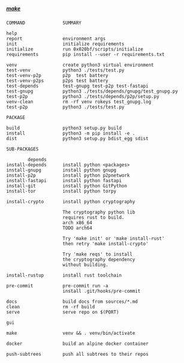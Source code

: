 ##### [make](https://www.gnu.org/software/make/)
 	COMMAND              SUMMARY
  
 	help
 	report               environment args
 	init                 initialize requirements
 	initialize           run 0x020bf/scripts/initialize
 	requirements         pip install --user -r requirements.txt
 	
 	venv                 create python3 virtual environment
 	test-venv            python3 ./tests/test.py
 	test-venv-p2p        p2p  test battery
 	test-venv-p2ps       p2ps test battery
 	test-depends         test-gnupg test-p2p test-fastapi
 	test-gnupg           python3 ./tests/depends/gnupg/test_gnupg.py
 	test-p2p             python3 ./tests/depends/p2p/setup.py
 	venv-clean           rm -rf venv rokeys test_gnupg.log
 	test-p2p             python3 ./tests/test.py
 	
 	PACKAGE
 	
 	build                python3 setup.py build
 	install              python3 -m pip install -e .
 	dist                 python3 setup.py bdist_egg sdist
   
 	SUB-PACKAGES
 	
 	        depends
 	install-depends      install python <packages>
 	install-gnupg        install python gnupg
 	install-p2p          install python p2pnetwork
 	install-fastapi      install python fastapi
 	install-git          install python GitPython
 	install-tor          install python torpy
 	
 	install-crypto       install python cryptography
 	
 	                     The cryptography python lib
 	                     requires rust to build.
 	                     arch x86_64
 	                     TODO arch64
 	
 	                     Try 'make init' or 'make install-rust'
 	                     then retry 'make install-crypto'
 	
 	                     Try 'make reqs' to install
 	                     the cryptography dependency
 	                     without building.
 	
 	install-rustup       install rust toolchain
  
 	pre-commit           pre-commit run -a
 	                     install .git/hooks/pre-commit
  
 	docs                 build docs from sources/*.md
 	clean                rm -rf build
 	serve                serve repo on $(PORT)
 	
 	gui
 	
 	make                 venv && . venv/bin/activate
 	
 	docker               build an alpine docker container
 	
 	push-subtrees        push all subtrees to their repos
